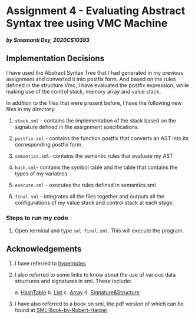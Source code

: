 
# Assignment 4 - Evaluating Abstract Syntax tree using VMC Machine

##### _by Sreemanti Dey, 2020CS10393_

## Implementation Decisions

I have used the Abstract Syntax Tree that I had generated in my previous assignment and converted it into postfix form. And based on the rules defined in the structure Vmc, I have evaluated the postfix expression, while making use of the control stack, memory array and value stack.

In addition to the files that were present before, I have the following new files in my directory:

1.  `stack.sml` - contains the implementation of the stack based on the signature defined in the assignment specifications.

2.  `postfix.sml` - contains the function postfix that converts an AST into its corresponding postfix form.

3.  `semantics.sml`- contains the semantic rules that evaluate my AST

4.  `hash.sml`- contains the symbol table and the table that contains the types of my variables.

5.  `execute.sml` - executes the rules defined in semantics.sml

6.  `final.sml` - integrates all the files together and outputs all the configurations of my value stack and control stack at each stage.

### Steps to run my code

1. Open terminal and type `sml final.sml`. This will execute the program.

## Acknowledgements

1. I have referred to [hypernotes](https://www.cse.iitd.ac.in/~sak/courses/pl/pl.pdf)

2. I also referred to some links to know about the use of various data structures and signatures in sml. These include:


	a. [HashTable](https://www.smlnj.org/doc/smlnj-lib/Util/str-HashTable.html)
	b. [List](https://smlfamily.github.io/Basis/list.html)
	c. [Array](https://smlfamily.github.io/Basis/array.html)
	d. [Signature&Structure](https://homepages.inf.ed.ac.uk/mfourman/teaching/mlCourse/notes/sml-modules.html)

3. I have also referred to a book on sml, the pdf version of which can be found at [SML-Book-by-Robert-Harper](http://www.cs.cmu.edu/~rwh/isml/book.pdf) 